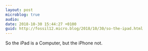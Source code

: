 ```yaml
---
layout: post
microblog: true
audio: 
date: 2018-10-30 15:44:27 +0100
guid: http://fossil12.micro.blog/2018/10/30/so-the-ipad.html
---
```

So the iPad is a Computer, but the iPhone not.
